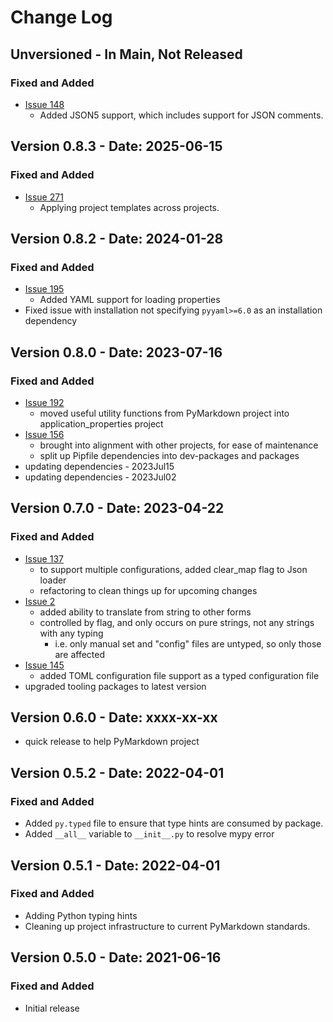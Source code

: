 # Change Log

## Unversioned - In Main, Not Released

<!--- pyml disable-next-line no-duplicate-heading-->
### Fixed and Added

- [Issue 148](https://github.com/jackdewinter/application_properties/issues/148)
    - Added JSON5 support, which includes support for JSON comments.

## Version 0.8.3 - Date: 2025-06-15

<!--- pyml disable-next-line no-duplicate-heading-->
### Fixed and Added

- [Issue 271](https://github.com/jackdewinter/application_properties/issues/271)
    - Applying project templates across projects.

## Version 0.8.2 - Date: 2024-01-28

<!--- pyml disable-next-line no-duplicate-heading-->
### Fixed and Added

- [Issue 195](https://github.com/jackdewinter/application_properties/issues/195)
    - Added YAML support for loading properties
- Fixed issue with installation not specifying `pyyaml>=6.0` as an installation dependency

## Version 0.8.0 - Date: 2023-07-16

<!--- pyml disable-next-line no-duplicate-heading-->
### Fixed and Added

- [Issue 192](https://github.com/jackdewinter/application_properties/issues/192)
    - moved useful utility functions from PyMarkdown project into application_properties
      project
- [Issue 156](https://github.com/jackdewinter/application_properties/issues/156)
    - brought into alignment with other projects, for ease of maintenance
    - split up Pipfile dependencies into dev-packages and packages
- updating dependencies - 2023Jul15
- updating dependencies - 2023Jul02

## Version 0.7.0 - Date: 2023-04-22

<!--- pyml disable-next-line no-duplicate-heading-->
### Fixed and Added

- [Issue 137](https://github.com/jackdewinter/application_properties/issues/137)
    - to support multiple configurations, added clear_map flag to Json loader
    - refactoring to clean things up for upcoming changes
- [Issue 2](https://github.com/jackdewinter/application_properties/issues/2)
    - added ability to translate from string to other forms
    - controlled by flag, and only occurs on pure strings, not any strings with
      any typing
        - i.e. only manual set and "config" files are untyped, so only those are
          affected
- [Issue 145](https://github.com/jackdewinter/application_properties/issues/145)
    - added TOML configuration file support as a typed configuration file
- upgraded tooling packages to latest version

## Version 0.6.0 - Date: xxxx-xx-xx

- quick release to help PyMarkdown project

## Version 0.5.2 - Date: 2022-04-01

<!--- pyml disable-next-line no-duplicate-heading-->
### Fixed and Added

- Added `py.typed` file to ensure that type hints are consumed by package.
- Added `__all__` variable to `__init__.py` to resolve mypy error

## Version 0.5.1 - Date: 2022-04-01

<!--- pyml disable-next-line no-duplicate-heading-->
### Fixed and Added

- Adding Python typing hints
- Cleaning up project infrastructure to current PyMarkdown standards.

## Version 0.5.0 - Date: 2021-06-16

<!--- pyml disable-next-line no-duplicate-heading-->
### Fixed and Added

- Initial release
